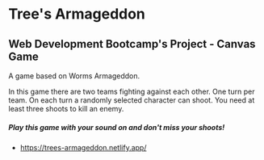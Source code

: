 # Tree's Armageddon
## Web Development Bootcamp's Project - Canvas Game

A game based on Worms Armageddon.

In this game there are two teams fighting against each other. One turn per team. 
On each turn a randomly selected character can shoot. 
You need at least three shoots to kill an enemy.

##### Play this game with your sound on and don't miss your shoots! ####

 - https://trees-armageddon.netlify.app/
